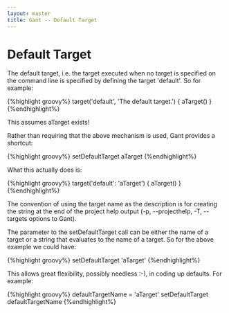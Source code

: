 ```yaml
---
layout: master
title: Gant -- Default Target
---
```


# Default Target

The default target, i.e. the target executed when no target is specified on the command line is specified by
defining the target 'default'. So for example:

{%highlight groovy%}
target('default', 'The default target.') { aTarget() }
{%endhighlight%}

This assumes aTarget exists!

Rather than requiring that the above mechanism is used, Gant provides a shortcut:

{%highlight groovy%}
setDefaultTarget aTarget
{%endhighlight%}

What this actually does is:

{%highlight groovy%}
target('default': 'aTarget') { aTarget() }
{%endhighlight%}

The convention of using the target name as the description is for creating the string at the end of the
project help output (-p, --projecthelp, -T, --targets options to Gant).

The parameter to the setDefaultTarget call can be either the name of a target or a string that evaluates to
the name of a target.  So for the above example we could have:

{%highlight groovy%}
setDefaultTarget 'aTarget'
{%endhighlight%}

This allows great flexibility, possibly needless :-), in coding up defaults. For example:

{%highlight groovy%}
defaultTargetName = 'aTarget'
setDefaultTarget defaultTargetName
{%endhighlight%}
